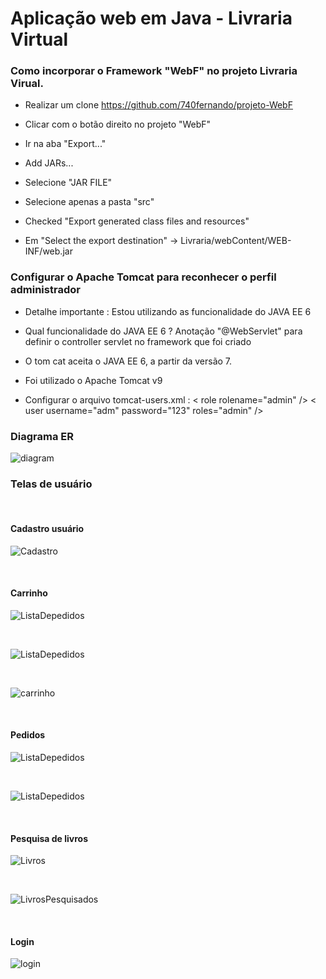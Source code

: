 
# Aplicação web em Java - Livraria Virtual

### Como incorporar o Framework "WebF"  no projeto Livraria Virual.

- Realizar um clone https://github.com/740fernando/projeto-WebF

- Clicar com o botão direito no projeto "WebF"

- Ir na aba "Export..."

- Add JARs...

- Selecione "JAR FILE"

- Selecione apenas a pasta "src"

- Checked "Export generated class files and resources"

- Em "Select the export destination" -> Livraria/webContent/WEB-INF/web.jar


### Configurar o Apache Tomcat para reconhecer o perfil administrador

- Detalhe importante : Estou utilizando as funcionalidade do JAVA EE 6 

- Qual funcionalidade do JAVA EE 6 ? Anotação "@WebServlet" para definir o controller servlet no framework que foi criado

- O tom cat aceita o JAVA EE 6, a partir da versão 7.

- Foi utilizado o Apache Tomcat v9

- Configurar o arquivo tomcat-users.xml : < role rolename="admin" />
< user username="adm" password="123" roles="admin" />

### Diagrama ER

![diagram](https://github.com/740fernando/projeto-Livraria/blob/master/assets/er-diagram.JPG)


### Telas de usuário

<br>

<h4><strong> Cadastro usuário </strong> </h4>

  
![Cadastro](https://github.com/740fernando/livraria-virtual/blob/master/assets/usuario/Cadastro.JPG)


<br>

<h4><strong> Carrinho  </strong> </h4>

  
![ListaDepedidos](https://github.com/740fernando/livraria-virtual/blob/master/assets/usuario/LivroAdicionado.JPG)

<br>

  
![ListaDepedidos](https://github.com/740fernando/livraria-virtual/blob/master/assets/usuario/ListaDepedidos.JPG)


<br>




![carrinho](https://github.com/740fernando/livraria-virtual/blob/master/assets/usuario/carrinho.JPG)


<br>

<h4><strong> Pedidos  </strong> </h4>
  
![ListaDepedidos](https://github.com/740fernando/livraria-virtual/blob/master/assets/usuario/ListaDepedidosComDados.JPG)

<br>

![ListaDepedidos](https://github.com/740fernando/livraria-virtual/blob/master/assets/usuario/Pedidos.JPG)


<br>

<h4><strong> Pesquisa de livros  </strong> </h4>

  
![Livros](https://github.com/740fernando/livraria-virtual/blob/master/assets/usuario/Livros.JPG)


<br>


  
![LivrosPesquisados](https://github.com/740fernando/livraria-virtual/blob/master/assets/usuario/LivrosPesquisados.JPG)


<br>

<h4><strong> Login  </strong> </h4>

  
![login](https://github.com/740fernando/livraria-virtual/blob/master/assets/usuario/login.JPG)


<br>

